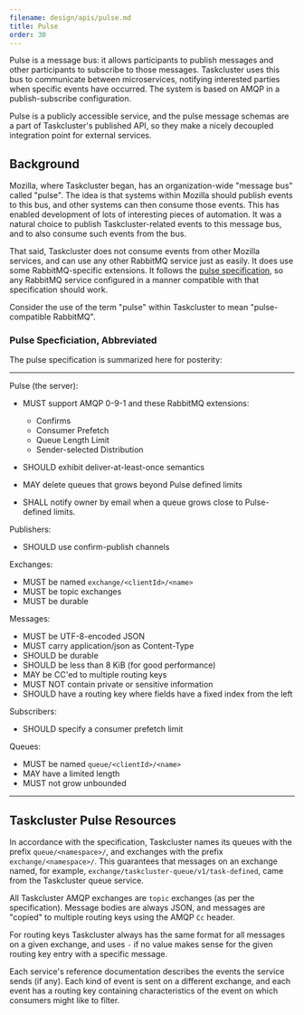 ```yaml
---
filename: design/apis/pulse.md
title: Pulse
order: 30
---
```


Pulse is a message bus: it allows participants to publish messages and other
participants to subscribe to those messages. Taskcluster uses this bus to
communicate between microservices, notifying interested parties when specific
events have occurred. The system is based on AMQP in a publish-subscribe
configuration.

Pulse is a publicly accessible service, and the pulse message schemas are a
part of Taskcluster's published API, so they make a nicely decoupled
integration point for external services.

## Background

Mozilla, where Taskcluster began, has an organization-wide "message bus" called
"pulse". The idea is that systems within Mozilla should publish events to this
bus, and other systems can then consume those events. This has enabled
development of lots of interesting pieces of automation. It was a natural
choice to publish Taskcluster-related events to this message bus, and to also
consume such events from the bus.

That said, Taskcluster does not consume events from other Mozilla services, and
can use any other RabbitMQ service just as easily.  It does use some
RabbitMQ-specific extensions. It follows the [pulse
specification](https://wiki.mozilla.org/Auto-tools/Projects/Pulse#Specification),
so any RabbitMQ service configured in a manner compatible with that specification
should work.

Consider the use of the term "pulse" within Taskcluster to mean
"pulse-compatible RabbitMQ".

### Pulse Specficiation, Abbreviated

The pulse specification is summarized here for posterity:

---

Pulse (the server):

* MUST support AMQP 0-9-1 and these RabbitMQ extensions:

  * Confirms
  * Consumer Prefetch
  * Queue Length Limit
  * Sender-selected Distribution

* SHOULD exhibit deliver-at-least-once semantics
* MAY delete queues that grows beyond Pulse defined limits
* SHALL notify owner by email when a queue grows close to Pulse-defined limits.

Publishers:

* SHOULD use confirm-publish channels

Exchanges:

* MUST be named `exchange/<clientId>/<name>`
* MUST be topic exchanges
* MUST be durable

Messages:

* MUST be UTF-8-encoded JSON
* MUST carry application/json as Content-Type
* SHOULD be durable
* SHOULD be less than 8 KiB (for good performance)
* MAY be CC'ed to multiple routing keys
* MUST NOT contain private or sensitive information
* SHOULD have a routing key where fields have a fixed index from the left

Subscribers:

* SHOULD specify a consumer prefetch limit

Queues:

* MUST be named `queue/<clientId>/<name>`
* MAY have a limited length
* MUST not grow unbounded

---

## Taskcluster Pulse Resources

In accordance with the specification, Taskcluster names its queues with the
prefix `queue/<namespace>/`, and exchanges with the prefix
`exchange/<namespace>/`. This guarantees that messages on an exchange named,
for example, `exchange/taskcluster-queue/v1/task-defined`, came from the
Taskcluster queue service.

All Taskcluster AMQP exchanges are `topic` exchanges (as per the
specification). Message bodies are always JSON, and messages are "copied" to
multiple routing keys using the AMQP `Cc` header.

For routing keys Taskcluster always has the same format for all messages on a
given exchange, and uses `-` if no value makes sense for the given routing key
entry with a specific message.

Each service's reference documentation describes the events the service sends
(if any). Each kind of event is sent on a different exchange, and each event
has a routing key containing characteristics of the event on which consumers
might like to filter.
